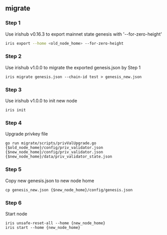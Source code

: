 ## migrate

### Step 1

Use irishub v0.16.3 to export mainnet state genesis with '--for-zero-height'
```bash
iris export --home <old_node_home> --for-zero-height
```

### Step 2
Use irishub v1.0.0 to migrate the exported genesis.json by Step 1
```
iris migrate genesis.json --chain-id test > genesis_new.json
```

### Step 3
Use irishub v1.0.0 to init new node
```
iris init
```

### Step 4
Upgrade privkey file
```
go run migrate/scripts/privValUpgrade.go {$old_node_home}/config/priv_validator.json {$new_node_home}/config/priv_validator.json {$new_node_home}/data/priv_validator_state.json
```

### Step 5
Copy new genesis.json to new node home
```
cp genesis_new.json {$new_node_home}/config/genesis.json
```

### Step 6
Start node
```
iris unsafe-reset-all --home {new_node_home}
iris start --home {new_node_home}
```